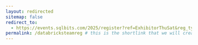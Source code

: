 ```yaml
---
layout: redirected
sitemap: false
redirect_to:
  - https://events.sqlbits.com/2025/register?ref=ExhibitorThuSat&reg_type_id=805683&c_5623523=519d0e86-da4e-4440-bfa3-0b9ea195158d&company=Databricks # This is where it will be redirected  - must be a complete url and a space after the -
permalink: /databricksteamreg # this is the shortlink that we will create the / is required - MUST MATCH the name of the file amd a space after the :
---
```

